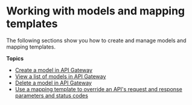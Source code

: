 # Working with models and mapping templates<a name="models-mappings"></a>

The following sections show you how to create and manage models and mapping templates\.

**Topics**
+ [Create a model in API Gateway](how-to-create-model.md)
+ [View a list of models in API Gateway](how-to-view-models-list.md)
+ [Delete a model in API Gateway](how-to-delete-model.md)
+ [Use a mapping template to override an API's request and response parameters and status codes](apigateway-override-request-response-parameters.md)